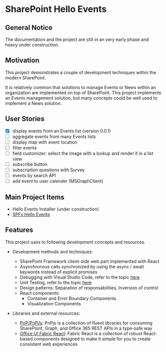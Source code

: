 ﻿# SharePoint Hello Events

## General Notice

The documentation and the project are still in an very early phase and heavy under construction.

## Motivation

This project demonstrates a couple of development techniques within the modern SharePoint.

It is relatively common that solutions to manage Events or News within an organization are implemented on top of SharePoint. This project implements an Events management solution, but many concepts could be well used to implement a News solution.

## User Stories

* [x] display events from an Events list (version 0.0.1)
* [ ] aggregate events from many Events lists
* [ ] display map with event location
* [ ] filter events
* [ ] field customizer: select the image with a lookup and render it in a list view 
* [ ] subscribe button
* [ ] subscription questions with Survey
* [ ] events by search API
* [ ] add event to user calender (MSGraphClient)

## Main Project Items

* Hello Events Installer (under construction)
* [SPFx Hello Events](./spfx-hello-events)

## Features

This project uses to following development concepts and resources.

- Development methods and techniques:
  - SharePoint Framework client-side web part implemented with React
  - Asynchronous calls synchronized by using the async / await keywords instead of explicit promises
  - Debugging with Visual Studio Code, refer to the topic [here](https://github.com/leberns/sp-hello-events/wiki/Debugging-a-SPFx-Project-with-Visual-Studio-Code)
  - Unit Testing, refer to the topic [here](https://github.com/leberns/sp-hello-events/wiki/Jest-Testing-a-SPFx-Project)
  - Design patterns: Separation of responsabilities, Inversion of control
  - React components:
    - Container and Error Boundary Components
    - Visualization Components

- Libraries and external resources:
  - [PnP/PnPJs](https://pnp.github.io/pnpjs/): PnPjs is a collection of fluent libraries for consuming SharePoint, Graph, and Office 365 REST APIs in a type-safe way  
  - [Office UI Fabric React](https://github.com/OfficeDev/office-ui-fabric-react): Fabric React is a collection of robust React-based components designed to make it simple for you to create consistent web experiences
